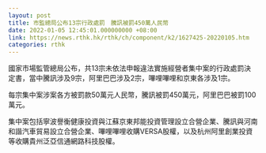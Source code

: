 ```yaml
---
layout: post
title: 市監總局公布13宗行政處罰　騰訊被罰450萬人民幣
date: 2022-01-05 12:45:01.000000000 +08:00
link: https://news.rthk.hk/rthk/ch/component/k2/1627425-20220105.htm
categories: rthk
---
```


國家市場監管總局公布，共13宗未依法申報違法實施經營者集中案的行政處罰決定書，當中騰訊涉及9宗，阿里巴巴涉及2宗，嗶哩嗶哩和京東各涉及1宗。

每宗集中案涉案各方被罰款50萬元人民幣，騰訊被罰450萬元，阿里巴巴被罰100萬元。

集中案包括寧波譽衡健康投資與江蘇京東邦能投資管理設立合營企業、騰訊與河南和諧汽車貿易設立合營企業、嗶哩嗶哩收購VERSA股權，以及杭州阿里創業投資等收購貴州泛亞信通網路科技股權。
